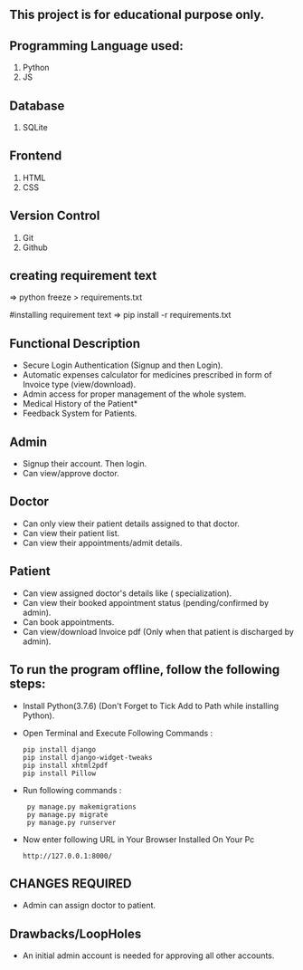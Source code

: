 ## This project is for educational purpose only.

## Programming Language used:
1) Python
2) JS

## Database
1) SQLite

## Frontend
1) HTML
2) CSS

## Version Control
1) Git
2) Github

## creating requirement text
=> python freeze > requirements.txt

#installing requirement text
=> pip install -r requirements.txt


## Functional Description
* Secure Login Authentication (Signup and then Login).
* Automatic expenses calculator for medicines prescribed in form of Invoice type (view/download).
* Admin access for proper management of the whole system.
* Medical History of the Patient*
* Feedback System for Patients.

## Admin
* Signup their account. Then login.
* Can view/approve doctor.


## Doctor
* Can only view their patient details assigned to that doctor.
* Can view their patient list.
* Can view their appointments/admit details.


## Patient
* Can view assigned doctor's details like ( specialization).
* Can view their booked appointment status (pending/confirmed by admin).
* Can book appointments.
* Can view/download Invoice pdf (Only when that patient is discharged by admin).


## To run the program offline, follow the following steps:
* Install Python(3.7.6) (Don't Forget to Tick Add to Path while installing Python).
* Open Terminal and Execute Following Commands :
    ```
    pip install django
    pip install django-widget-tweaks
    pip install xhtml2pdf
    pip install Pillow

    ```
* Run following commands :
   ```
    py manage.py makemigrations
    py manage.py migrate
    py manage.py runserver
   ```
   
* Now enter following URL in Your Browser Installed On Your Pc

    ```http://127.0.0.1:8000/  ```
 
 ## CHANGES REQUIRED
 * Admin can assign doctor to patient.
 

## Drawbacks/LoopHoles
* An initial admin account is needed for approving all other accounts.



